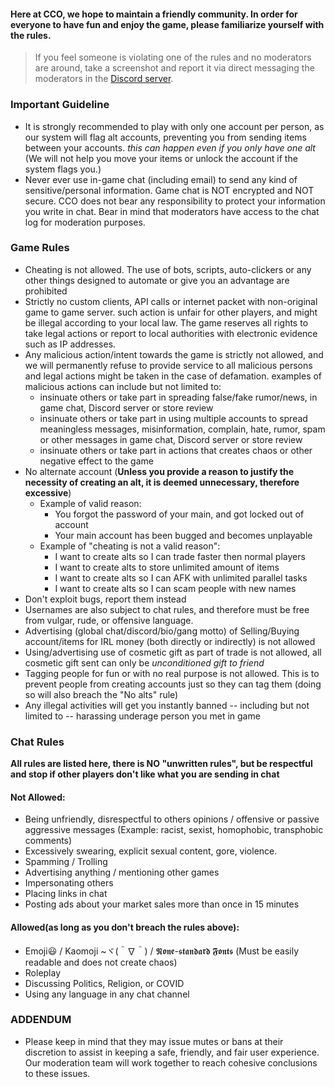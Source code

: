 

#### Here at CCO, we hope to maintain a friendly community. In order for everyone to have fun and enjoy the game, please familiarize yourself with the rules. 

> If you feel someone is violating one of the rules and no moderators are around, take a screenshot and report it via direct messaging the moderators in the [Discord server](https://discord.gg/kbjjdpWFPb).
### Important Guideline
* It is strongly recommended to play with only one account per person, as our system will flag alt accounts, preventing you from sending items between your accounts. *this can happen even if you only have one alt* (We will not help you move your items or unlock the account if the system flags you.)
* Never ever use in-game chat (including email) to send any kind of sensitive/personal information. Game chat is NOT encrypted and NOT secure. CCO does not bear any responsibility to protect your information you write in chat. Bear in mind that moderators have access to the chat log for moderation purposes. 

### Game Rules
* Cheating is not allowed. The use of bots, scripts, auto-clickers or any other things designed to automate or give you an advantage are prohibited
* Strictly no custom clients, API calls or internet packet with non-original game to game server. such action is unfair for other players, and might be illegal according to your local law. The game reserves all rights to take legal actions or report to local authorities with electronic evidence such as IP addresses.
* Any malicious action/intent towards the game is strictly not allowed, and we will permanently refuse to provide service to all malicious persons and legal actions might be taken in the case of defamation. examples of malicious actions can include but not limited to: 
   * insinuate others or take part in spreading false/fake rumor/news, in game chat, Discord server or store review
   * insinuate others or take part in using multiple accounts to spread meaningless messages, misinformation, complain, hate, rumor, spam or other messages in game chat, Discord server or store review
   * insinuate others or take part in actions that creates chaos or other negative effect to the game
* No alternate account (**Unless you provide a reason to justify the necessity of creating an alt, it is deemed unnecessary, therefore excessive**) 
    * Example of valid reason:
      * You forgot the password of your main, and got locked out of account
      * Your main account has been bugged and becomes unplayable
    * Example of "cheating is not a valid reason":  
      * I want to create alts so I can trade faster then normal players
      * I want to create alts to store unlimited amount of items
      * I want to create alts so I can AFK with unlimited parallel tasks
      * I want to create alts so I can scam people with new names
* Don't exploit bugs, report them instead
* Usernames are also subject to chat rules, and therefore must be free from vulgar, rude, or offensive language.
* Advertising (global chat/discord/bio/gang motto) of Selling/Buying account/items for IRL money (both directly or indirectly) is not allowed
* Using/advertising use of cosmetic gift as part of trade is not allowed, all cosmetic gift sent can only be *unconditioned gift to friend*
* Tagging people for fun or with no real purpose is not allowed. This is to prevent people from creating accounts just so they can tag them (doing so will also breach the "No alts" rule) 
* Any illegal activities will get you instantly banned -- including but not limited to -- harassing underage person you met in game

### Chat Rules
**All rules are listed here, there is NO "unwritten rules", but be respectful and stop if other players don't like what you are sending in chat**
#### Not Allowed: 
* Being unfriendly, disrespectful to others opinions / offensive or passive aggressive messages (Example: racist, sexist, homophobic, transphobic comments)
* Excessively swearing, explicit sexual content, gore, violence.
* Spamming / Trolling
* Advertising anything / mentioning other games 
* Impersonating others  
* Placing links in chat
* Posting ads about your market sales more than once in 15 minutes

#### Allowed(as long as you don't breach the rules above):
* Emoji😃 / Kaomoji ~ヾ(＾∇＾) / 𝕹𝖔𝖓𝖊-𝖘𝖙𝖆𝖓𝖉𝖆𝖗𝖉 𝕱𝖔𝖓𝖙𝖘 (Must be easily readable and does not create chaos)
* Roleplay
* Discussing Politics, Religion, or COVID
* Using any language in any chat channel

### ADDENDUM
* Please keep in mind that they may issue mutes or bans at their discretion to assist in keeping a safe, friendly, and fair user experience. Our moderation team will work together to reach cohesive conclusions to these issues.

